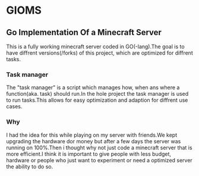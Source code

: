 # GIOMS
## Go Implementation Of a Minecraft Server ##
This is a fully working minecraft server coded in GO(-lang).The goal is to have diffrent versions(/forks) of this project, which are optimized for diffrent tasks.

### Task manager ###
The "task manager" is a script which manages how, when ans where a function(aka. task) should run.In the hole project the task manager is used to run tasks.This allows for easy optimization and adaption for diffrent use cases.


### Why ###
I had the idea for this while playing on my server with friends.We kept upgrading the hardware dor money but after a few days the server was running on 100%.Then i thought why not just code a minecraft server that is more efficient.I think it is important to give people with less budget, hardware or people who just want to experiment or need a optimized server the ability to do so.
